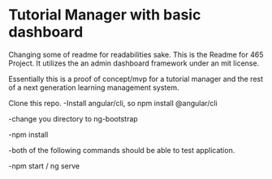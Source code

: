 # Tutorial Manager with basic dashboard
Changing some of readme for readabilities sake. 
This is the Readme for 465 Project. It utilizes the an admin dashboard framework under an mit license. 

Essentially this is a proof of concept/mvp for a tutorial manager and the rest of a next generation learning management system. 

Clone this repo. 
-Install angular/cli, so npm install @angular/cli

-change you directory to ng-bootstrap

-npm install

-both of the following commands should be able to test application. 

-npm start / ng serve 

